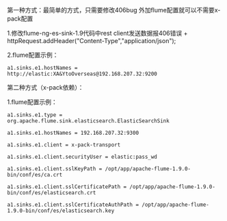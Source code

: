 第一种方式：最简单的方式，只需要修改406bug 外加flume配置就可以不需要x-pack配置

  1.修改flume-ng-es-sink-1.9代码中rest client发送数据报406错误
    + httpRequest.addHeader("Content-Type","application/json");

  2.flume配置示例：

    a1.sinks.e1.hostNames = http://elastic:XA&YtoOverseas@192.168.207.32:9200
  
第二种方式（x-pack依赖）：

  1.flume配置示例：

    a1.sinks.e1.type = org.apache.flume.sink.elasticsearch.ElasticSearchSink

    a1.sinks.e1.hostNames = 192.168.207.32:9300

    a1.sinks.e1.client = x-pack-transport

    a1.sinks.e1.client.securityUser = elastic:pass_wd

    a1.sinks.e1.client.sslKeyPath = /opt/app/apache-flume-1.9.0-bin/conf/es/ca.crt

    a1.sinks.e1.client.sslCertificatePath = /opt/app/apache-flume-1.9.0-bin/conf/es/elasticsearch.crt

    a1.sinks.e1.client.sslCertificateAuthPath = /opt/app/apache-flume-1.9.0-bin/conf/es/elasticsearch.key
  


